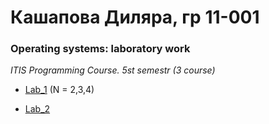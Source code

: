 # Кашапова Диляра, гр 11-001

### Operating systems: laboratory work

*ITIS Programming Course. 5st semestr (3 course)*



* [Lab_1](https://docs.itiscl.ru/2022-2023/os/practice/task1.html) (N = 2,3,4)

* [Lab_2](https://docs.itiscl.ru/2022-2023/os/practice/task2.html)
